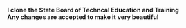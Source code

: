<b>I clone the State Board of Techncal Education and Training<b>
<br>
<b>Any changes are accepted to make it very beautiful<b>
